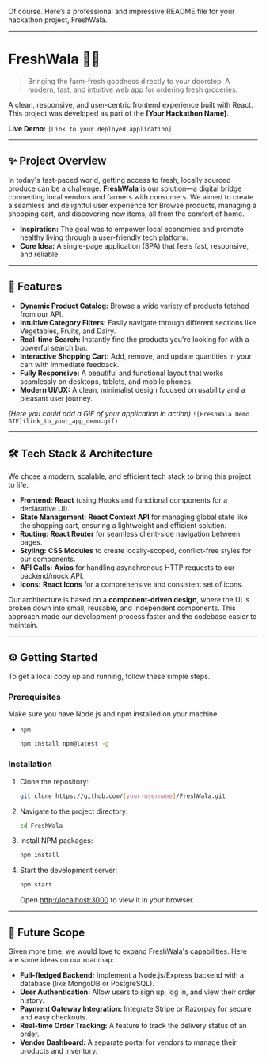 Of course. Here’s a professional and impressive README file for your hackathon project, FreshWala.

-----

# FreshWala 🥬🛒

> Bringing the farm-fresh goodness directly to your doorstep. A modern, fast, and intuitive web app for ordering fresh groceries.

A clean, responsive, and user-centric frontend experience built with React. This project was developed as part of the **[Your Hackathon Name]**.

**Live Demo:** `[Link to your deployed application]`

-----

## ✨ Project Overview

In today's fast-paced world, getting access to fresh, locally sourced produce can be a challenge. **FreshWala** is our solution—a digital bridge connecting local vendors and farmers with consumers. We aimed to create a seamless and delightful user experience for Browse products, managing a shopping cart, and discovering new items, all from the comfort of home.

  * **Inspiration:** The goal was to empower local economies and promote healthy living through a user-friendly tech platform.
  * **Core Idea:** A single-page application (SPA) that feels fast, responsive, and reliable.

-----

## 🚀 Features

  * **Dynamic Product Catalog:** Browse a wide variety of products fetched from our API.
  * **Intuitive Category Filters:** Easily navigate through different sections like Vegetables, Fruits, and Dairy.
  * **Real-time Search:** Instantly find the products you're looking for with a powerful search bar.
  * **Interactive Shopping Cart:** Add, remove, and update quantities in your cart with immediate feedback.
  * **Fully Responsive:** A beautiful and functional layout that works seamlessly on desktops, tablets, and mobile phones.
  * **Modern UI/UX:** A clean, minimalist design focused on usability and a pleasant user journey.

*(Here you could add a GIF of your application in action)*
`![FreshWala Demo GIF](link_to_your_app_demo.gif)`

-----

## 🛠️ Tech Stack & Architecture

We chose a modern, scalable, and efficient tech stack to bring this project to life.

  * **Frontend:** **React** (using Hooks and functional components for a declarative UI).
  * **State Management:** **React Context API** for managing global state like the shopping cart, ensuring a lightweight and efficient solution.
  * **Routing:** **React Router** for seamless client-side navigation between pages.
  * **Styling:** **CSS Modules** to create locally-scoped, conflict-free styles for our components.
  * **API Calls:** **Axios** for handling asynchronous HTTP requests to our backend/mock API.
  * **Icons:** **React Icons** for a comprehensive and consistent set of icons.

Our architecture is based on a **component-driven design**, where the UI is broken down into small, reusable, and independent components. This approach made our development process faster and the codebase easier to maintain.

-----

## ⚙️ Getting Started

To get a local copy up and running, follow these simple steps.

### Prerequisites

Make sure you have Node.js and npm installed on your machine.

  * `npm`
    ```sh
    npm install npm@latest -g
    ```

### Installation

1.  Clone the repository:
    ```sh
    git clone https://github.com/[your-username]/FreshWala.git
    ```
2.  Navigate to the project directory:
    ```sh
    cd FreshWala
    ```
3.  Install NPM packages:
    ```sh
    npm install
    ```
4.  Start the development server:
    ```sh
    npm start
    ```
    Open [http://localhost:3000](https://www.google.com/search?q=http://localhost:3000) to view it in your browser.

-----

## 🌱 Future Scope

Given more time, we would love to expand FreshWala's capabilities. Here are some ideas on our roadmap:

  * **Full-fledged Backend:** Implement a Node.js/Express backend with a database (like MongoDB or PostgreSQL).
  * **User Authentication:** Allow users to sign up, log in, and view their order history.
  * **Payment Gateway Integration:** Integrate Stripe or Razorpay for secure and easy checkouts.
  * **Real-time Order Tracking:** A feature to track the delivery status of an order.
  * **Vendor Dashboard:** A separate portal for vendors to manage their products and inventory.

